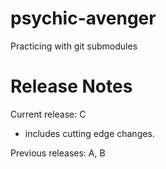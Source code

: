 # psychic-avenger
Practicing with git submodules

# Release Notes

Current release: C
* includes cutting edge changes.

Previous releases: A, B
